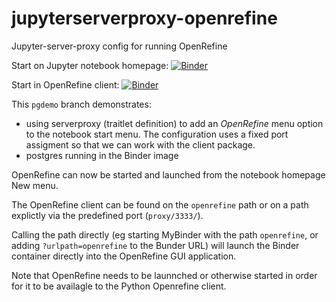 # jupyterserverproxy-openrefine
Jupyter-server-proxy config for running OpenRefine

Start on Jupyter notebook homepage: [![Binder](https://mybinder.org/badge_logo.svg)](https://mybinder.org/v2/gh/psychemedia/jupyterserverproxy-openrefine/pgdemo)

Start in OpenRefine client: [![Binder](https://mybinder.org/badge_logo.svg)](https://mybinder.org/v2/gh/psychemedia/jupyterserverproxy-openrefine/pgdemo?urlpath=openrefine)

This `pgdemo` branch demonstrates:

- using serverproxy (traitlet definition) to add an *OpenRefine* menu option to the notebook start menu. The configuration uses a fixed port assigment so that we can work with the client package.
- postgres running in the Binder image

OpenRefine can now be started and launched from the notebook homepage New menu.

The OpenRefine client can be found on the `openrefine` path or on a path explictly via the predefined port (`proxy/3333/`).

Calling the path directly (eg starting MyBinder with the path `openrefine`, or adding `?urlpath=openrefine` to the Bunder URL) will launch the Binder container directly into the OpenRefine GUI application.

Note that OpenRefine needs to be launnched or otherwise started in order for it to be availagle to the Python Openrefine client.
